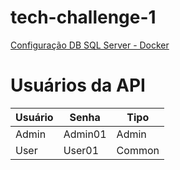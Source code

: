 # tech-challenge-1

[Configuração DB SQL Server - Docker](./docker/sql-server/README.md)

# Usuários da API
| Usuário  | Senha    | Tipo     |
|----------|----------|----------|
| Admin    | Admin01  | Admin    |
| User     | User01   | Common   |